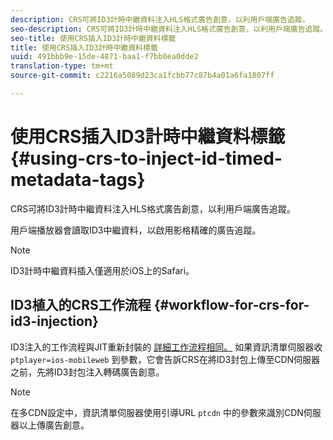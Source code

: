 ```yaml
---
description: CRS可將ID3計時中繼資料注入HLS格式廣告創意，以利用戶端廣告追蹤。
seo-description: CRS可將ID3計時中繼資料注入HLS格式廣告創意，以利用戶端廣告追蹤。
seo-title: 使用CRS插入ID3計時中繼資料標籤
title: 使用CRS插入ID3計時中繼資料標籤
uuid: 491bbb9e-15de-4871-baa1-f7bb0ea0dde2
translation-type: tm+mt
source-git-commit: c2216a5089d23ca1fcbb77c87b4a01a6fa1807ff

---
```



# 使用CRS插入ID3計時中繼資料標籤 {#using-crs-to-inject-id-timed-metadata-tags}

CRS可將ID3計時中繼資料注入HLS格式廣告創意，以利用戶端廣告追蹤。

用戶端播放器會讀取ID3中繼資料，以啟用影格精確的廣告追蹤。

>[!NOTE]
>
>ID3計時中繼資料插入僅適用於iOS上的Safari。

## ID3植入的CRS工作流程 {#workflow-for-crs-for-id3-injection}

ID3注入的工作流程與JIT重新封裝的 [詳細工作流程相同。](../creative-repackaging-service/jit-repackage.md) 如果資訊清單伺服器收 `ptplayer=ios-mobileweb` 到參數，它會告訴CRS在將ID3封包上傳至CDN伺服器之前，先將ID3封包注入轉碼廣告創意。

>[!NOTE]
>
>在多CDN設定中，資訊清單伺服器使用引導URL `ptcdn` 中的參數來識別CDN伺服器以上傳廣告創意。